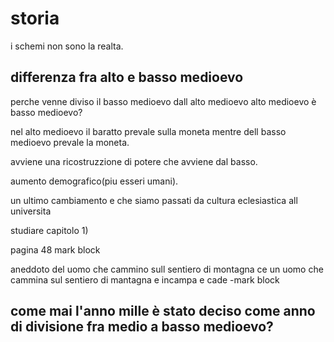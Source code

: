 # storia
i schemi non sono la realta.

## differenza fra alto e basso medioevo

perche venne diviso il basso medioevo dall alto medioevo alto medioevo è basso medioevo?

nel alto medioevo il baratto prevale sulla moneta mentre dell basso medioevo prevale la moneta.

avviene una ricostruzzione di potere che avviene dal basso.

aumento demografico(piu esseri umani).

un ultimo cambiamento e che siamo passati da cultura eclesiastica all universita

studiare capitolo 1)

pagina 48 mark block

aneddoto del uomo che cammino sull sentiero di montagna
ce un uomo che cammina sul sentiero di mantagna e incampa e cade
-mark block

## come mai l'anno mille è stato deciso come anno di divisione fra medio a basso medioevo?

